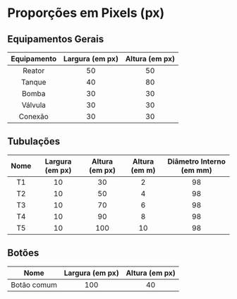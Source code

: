 # Proporções em Pixels (px)

## Equipamentos Gerais

|Equipamento      | Largura (em px)| Altura (em px)| 
|:---------------:|:--------------:|:-------------:|
|Reator           | 50             | 50            |
|Tanque           | 40             | 80            |
|Bomba            | 30             | 30            |
|Válvula          | 30             | 30            |
|Conexão          | 30             | 30            |


## Tubulações

|Nome             | Largura (em px)| Altura (em px)|  Altura (em m)| Diâmetro Interno (em mm)|
|:---------------:|:--------------:|:-------------:|:-------------:|:-----------------------:|             
|T1               | 10             | 30            | 2             | 98                      |
|T2		  | 10             | 50            | 4             | 98                      |
|T3               | 10             | 70            | 6             | 98                      |
|T4               | 10             | 90            | 8             | 98                      |
|T5               | 10             | 100           | 10            | 98                      |

## Botões
|Nome             | Largura (em px)| Altura (em px)|
|:---------------:|:--------------:|:-------------:|
|Botão comum      | 100            | 40            |       